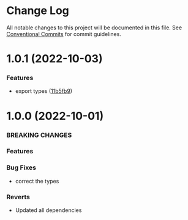 # Change Log

All notable changes to this project will be documented in this file.
See [Conventional Commits](https://conventionalcommits.org) for commit guidelines.

# 1.0.1 (2022-10-03)

### Features

- export types ([11b5fb9](https://github.com/romankurnovskii/REPO/commit/11b5fb93XXXXX))

# 1.0.0 (2022-10-01)

### BREAKING CHANGES

### Features

### Bug Fixes

- correct the types

### Reverts

- Updated all dependencies



<!-- 

### BREAKING CHANGES

### Features

### Bug Fixes

### Reverts
 
-->
